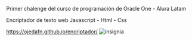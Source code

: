Primer chalenge del curso de programación de Oracle One - Alura Latam

Encriptador de texto web 
Javascript - Html - Css 

https://ojedafn.github.io/encriptador/
![insignia](https://user-images.githubusercontent.com/68311505/211931303-5acac271-a5b2-4843-962a-900e3d11556e.png)
